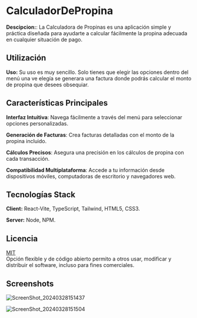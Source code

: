 # CalculadorDePropina

**Descipcion:**: La Calculadora de Propinas es una aplicación simple y práctica diseñada para ayudarte a calcular fácilmente la propina adecuada en cualquier situación de pago.

## Utilización

**Uso:**  Su uso es muy sencillo. Solo tienes que elegir las opciones dentro del menú una ve elegía se generara una factura donde podrás calcular el monto de propina que desees obsequiar.

## Características Principales

**Interfaz Intuitiva**: Navega fácilmente a través del menú para seleccionar opciones personalizadas.

**Generación de Facturas**: Crea facturas detalladas con el monto de la propina incluido.

**Cálculos Precisos**: Asegura una precisión en los cálculos de propina con cada transacción.

**Compatibilidad Multiplataforma**: Accede a tu información desde dispositivos móviles, computadoras de escritorio y navegadores web.

## Tecnologías Stack

**Client:** React-Vite, TypeScript, Tailwind, HTML5, CSS3.

**Server:** Node, NPM.

## Licencia

[MIT](https://choosealicense.com/licenses/mit/)  
Opción flexible y de código abierto permito a otros usar, modificar y distribuir el software, incluso para fines comerciales.


## Screenshots

![ScreenShot_20240328151437](https://github.com/joosudev/CalculadorDePropinas/assets/47118243/7ca3b8d8-7fa8-46ec-a027-3c9b3b770179)

![ScreenShot_20240328151504](https://github.com/joosudev/CalculadorDePropinas/assets/47118243/c2aaca9d-2f0e-4f5c-8e82-449475c04116)



